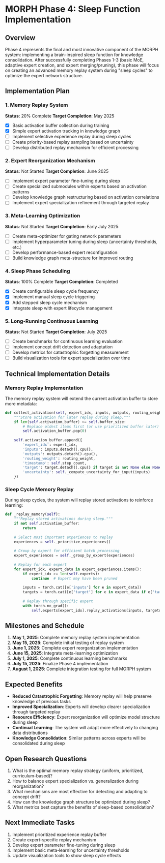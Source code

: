 # MORPH Phase 4: Sleep Function Implementation

## Overview
Phase 4 represents the final and most innovative component of the MORPH system: implementing a brain-inspired sleep function for knowledge consolidation. After successfully completing Phases 1-3 (basic MoE, adaptive expert creation, and expert merging/pruning), this phase will focus on creating an advanced memory replay system during "sleep cycles" to optimize the expert network structure.

## Implementation Plan

### 1. Memory Replay System
**Status**: 20% Complete
**Target Completion**: May 2025

- [x] Basic activation buffer collection during training
- [x] Simple expert activation tracking in knowledge graph
- [ ] Implement selective experience replay during sleep cycles
- [ ] Create priority-based replay sampling based on uncertainty
- [ ] Develop distributed replay mechanism for efficient processing

### 2. Expert Reorganization Mechanism
**Status**: Not Started
**Target Completion**: June 2025

- [ ] Implement expert parameter fine-tuning during sleep
- [ ] Create specialized submodules within experts based on activation patterns
- [ ] Develop knowledge graph restructuring based on activation correlations
- [ ] Implement expert specialization refinement through targeted replay

### 3. Meta-Learning Optimization
**Status**: Not Started
**Target Completion**: Early July 2025

- [ ] Create meta-optimizer for gating network parameters
- [ ] Implement hyperparameter tuning during sleep (uncertainty thresholds, etc.)
- [ ] Develop performance-based expert reconfiguration
- [ ] Build knowledge graph meta-structure for improved routing

### 4. Sleep Phase Scheduling
**Status**: 100% Complete
**Target Completion**: Completed

- [x] Create configurable sleep cycle frequency
- [x] Implement manual sleep cycle triggering
- [x] Add stepped sleep cycle mechanism
- [x] Integrate sleep with expert lifecycle management

### 5. Long-Running Continuous Learning
**Status**: Not Started
**Target Completion**: July 2025

- [ ] Create benchmarks for continuous learning evaluation
- [ ] Implement concept drift detection and adaptation
- [ ] Develop metrics for catastrophic forgetting measurement
- [ ] Build visualization tools for expert specialization over time

## Technical Implementation Details

### Memory Replay Implementation
The memory replay system will extend the current activation buffer to store more metadata:

```python
def collect_activation(self, expert_idx, inputs, outputs, routing_weight, target=None):
    """Store activation for later replay during sleep."""
    if len(self.activation_buffer) >= self.buffer_size:
        # Replace oldest items first (or use prioritized buffer later)
        self.activation_buffer.pop(0)
        
    self.activation_buffer.append({
        'expert_idx': expert_idx,
        'inputs': inputs.detach().cpu(),
        'outputs': outputs.detach().cpu(),
        'routing_weight': routing_weight,
        'timestamp': self.step_count,
        'target': target.detach().cpu() if target is not None else None,
        'uncertainty': self._compute_uncertainty_for_input(inputs)
    })
```

### Sleep Cycle Memory Replay
During sleep cycles, the system will replay stored activations to reinforce learning:

```python
def _replay_memory(self):
    """Replay stored activations during sleep."""
    if not self.activation_buffer:
        return
    
    # Select most important experiences to replay
    experiences = self._prioritize_experiences()
    
    # Group by expert for efficient batch processing
    expert_experiences = self._group_by_expert(experiences)
    
    # Replay for each expert
    for expert_idx, expert_data in expert_experiences.items():
        if expert_idx >= len(self.experts):
            continue  # Expert may have been pruned
        
        inputs = torch.cat([e['inputs'] for e in expert_data])
        targets = torch.cat([e['target'] for e in expert_data if e['target'] is not None])
        
        # Replay through specific expert
        with torch.no_grad():
            self.experts[expert_idx].replay_activations(inputs, targets)
```

## Milestones and Schedule

1. **May 1, 2025**: Complete memory replay system implementation
2. **May 15, 2025**: Complete initial testing of replay system
3. **June 1, 2025**: Complete expert reorganization implementation
4. **June 15, 2025**: Integrate meta-learning optimization
5. **July 1, 2025**: Complete continuous learning benchmarks
6. **July 15, 2025**: Finalize Phase 4 implementation
7. **August 1, 2025**: Complete integration testing for full MORPH system

## Expected Benefits

- **Reduced Catastrophic Forgetting**: Memory replay will help preserve knowledge of previous tasks
- **Improved Specialization**: Experts will develop clearer specialization through targeted replay
- **Resource Efficiency**: Expert reorganization will optimize model structure during sleep
- **Continual Learning**: The system will adapt more effectively to changing data distributions
- **Knowledge Consolidation**: Similar patterns across experts will be consolidated during sleep

## Open Research Questions

1. What is the optimal memory replay strategy (uniform, prioritized, curriculum-based)?
2. How to balance expert specialization vs. generalization during reorganization?
3. What mechanisms are most effective for detecting and adapting to concept drift?
4. How can the knowledge graph structure be optimized during sleep?
5. What metrics best capture the benefits of sleep-based consolidation?

## Next Immediate Tasks

1. Implement prioritized experience replay buffer
2. Create expert-specific replay mechanism
3. Develop expert parameter fine-tuning during sleep
4. Implement basic meta-learning for uncertainty thresholds
5. Update visualization tools to show sleep cycle effects
